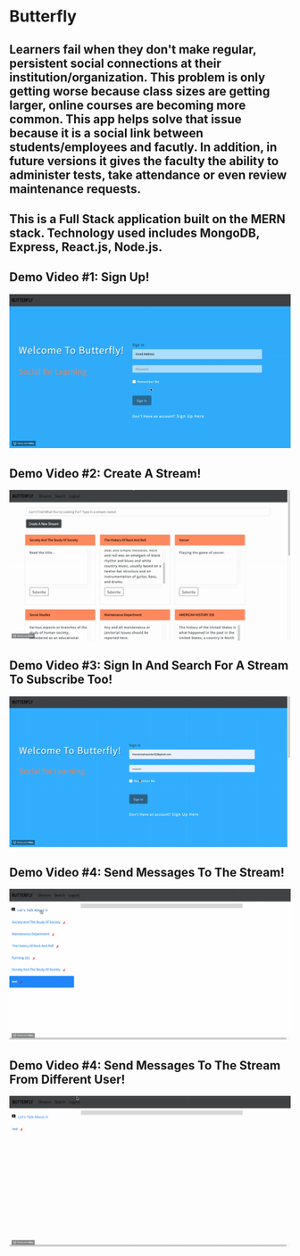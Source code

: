 # Butterfly

## Learners fail when they don't make regular, persistent social connections at their institution/organization. This problem is only getting worse because class sizes are getting larger, online courses are becoming more common. This app helps solve that issue because it is a social link between students/employees and facutly. In addition, in future versions it gives the faculty the ability to administer tests, take attendance or even review maintenance requests. 

## This is a Full Stack application built on the MERN stack. Technology used includes MongoDB, Express, React.js, Node.js.


## Demo Video #1: Sign Up!
![](/client/public/images/1.gif)

## Demo Video #2: Create A Stream!
![](/client/public/images/3.gif)

## Demo Video #3: Sign In And Search For A Stream To Subscribe Too!
![](/client/public/images/2.gif)

## Demo Video #4: Send Messages To The Stream!
![](/client/public/images/4.gif)

## Demo Video #4: Send Messages To The Stream From Different User!
![](/client/public/images/5.gif)